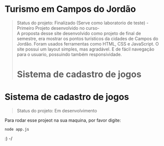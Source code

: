 # Turismo em Campos do Jordão
> Status do projeto: Finalizado (Serve como laboratorio de teste)
-Primeiro Projeto desenvolvido no curso-<br>
A proposta desse site desenvolvido como projeto de final de semestre, era mostrar os pontos turísticos da cidades de Campos do Jordão.
Foram usados ferramentas como HTML, CSS e JavaScript.
O site possui um layout simples, mas agradável. E de fácil navegação para o usuario, possuindo também responsividade.
> <h1>Sistema de cadastro de jogos</h1>

# Sistema de cadastro de jogos 

> Status do projeto: Em desenvolvimento

Para rodar esse projeot na sua maquina, por favor digite:
```
node app.js
```

 :) -/
